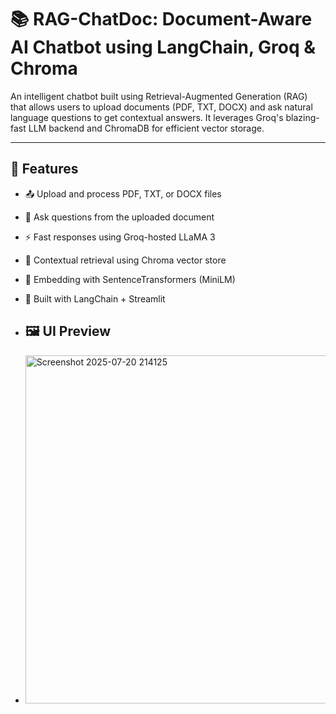 # 📚 RAG-ChatDoc: Document-Aware AI Chatbot using LangChain, Groq & Chroma

An intelligent chatbot built using Retrieval-Augmented Generation (RAG) that allows users to upload documents (PDF, TXT, DOCX) and ask natural language questions to get contextual answers. It leverages Groq's blazing-fast LLM backend and ChromaDB for efficient vector storage.

---

## 🚀 Features

- 📤 Upload and process PDF, TXT, or DOCX files
- 🤖 Ask questions from the uploaded document
- ⚡ Fast responses using Groq-hosted LLaMA 3
- 🔎 Contextual retrieval using Chroma vector store
- 🧠 Embedding with SentenceTransformers (MiniLM)
- 🧱 Built with LangChain + Streamlit

- ## 🖼️ UI Preview
- <img width="740" height="557" alt="Screenshot 2025-07-20 214125" src="https://github.com/user-attachments/assets/93426db8-bde5-44a2-9cf7-8e361578e973" />

